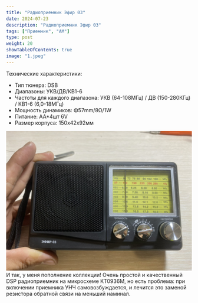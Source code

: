 ```yaml
---
title: "Радиоприемник Эфир 03"
date: 2024-07-23
description: "Радиоприемник Эфир 03"
tags: ["Приемник", "AM"]
type: post
weight: 20
showTableOfContents: true
image: "1.jpeg"
---
```

Технические характеристики:
- Тип тюнера: DSB
- Диапазоны: УКВ/ДВ/КВ1-6
- Частоты для каждого диапазона: УКВ (64-108МГц) / ДВ (150-280КГц) / КВ1-6 (6,0-18МГц)
- Мощность динамиков: Φ57mm/8Ω/1W
- Питание: АА*4шт 6V
- Размер корпуса: 150х42х92мм

![Радиоприемник Эфир 03](1.jpeg)
И так, у меня пополнение коллекции!
Очень простой и качественный DSP радиоприемник на микросхеме KT0936M, но есть проблема\: при включении приемника УНЧ самовозбуждается, и лечится это заменой резистора обратной связи на меньший наминал.
